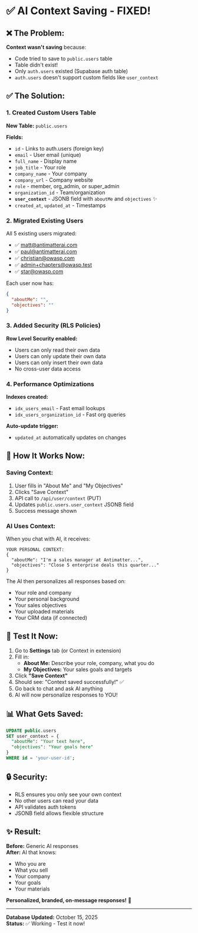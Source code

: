 # ✅ AI Context Saving - FIXED!

## ❌ The Problem:

**Context wasn't saving** because:
- Code tried to save to `public.users` table
- Table didn't exist!
- Only `auth.users` existed (Supabase auth table)
- `auth.users` doesn't support custom fields like `user_context`

## ✅ The Solution:

### 1. Created Custom Users Table

**New Table:** `public.users`

**Fields:**
- `id` - Links to auth.users (foreign key)
- `email` - User email (unique)
- `full_name` - Display name
- `job_title` - Your role
- `company_name` - Your company
- `company_url` - Company website
- `role` - member, org_admin, or super_admin
- `organization_id` - Team/organization
- **`user_context`** - JSONB field with `aboutMe` and `objectives` ✨
- `created_at`, `updated_at` - Timestamps

### 2. Migrated Existing Users

All 5 existing users migrated:
- ✅ matt@antimatterai.com
- ✅ paul@antimatterai.com  
- ✅ christian@owasp.com
- ✅ admin+chapters@owasp.test
- ✅ star@owasp.com

Each user now has:
```json
{
  "aboutMe": "",
  "objectives": ""
}
```

### 3. Added Security (RLS Policies)

**Row Level Security enabled:**
- Users can only read their own data
- Users can only update their own data
- Users can only insert their own data
- No cross-user data access

### 4. Performance Optimizations

**Indexes created:**
- `idx_users_email` - Fast email lookups
- `idx_users_organization_id` - Fast org queries

**Auto-update trigger:**
- `updated_at` automatically updates on changes

## 🎯 How It Works Now:

### Saving Context:

1. User fills in "About Me" and "My Objectives"
2. Clicks "Save Context"
3. API call to `/api/user/context` (PUT)
4. Updates `public.users.user_context` JSONB field
5. Success message shown

### AI Uses Context:

When you chat with AI, it receives:
```
YOUR PERSONAL CONTEXT:
{
  "aboutMe": "I'm a sales manager at Antimatter...",
  "objectives": "Close 5 enterprise deals this quarter..."
}
```

The AI then personalizes all responses based on:
- Your role and company
- Your personal background  
- Your sales objectives
- Your uploaded materials
- Your CRM data (if connected)

## 🚀 Test It Now:

1. Go to **Settings** tab (or Context in extension)
2. Fill in:
   - **About Me:** Describe your role, company, what you do
   - **My Objectives:** Your sales goals and targets
3. Click **"Save Context"**
4. Should see: "Context saved successfully!" ✅
5. Go back to chat and ask AI anything
6. AI will now personalize responses to YOU!

## 📊 What Gets Saved:

```sql
UPDATE public.users 
SET user_context = {
  "aboutMe": "Your text here",
  "objectives": "Your goals here"
}
WHERE id = 'your-user-id';
```

## 🔒 Security:

- RLS ensures you only see your own context
- No other users can read your data
- API validates auth tokens
- JSONB field allows flexible structure

## ✨ Result:

**Before:** Generic AI responses  
**After:** AI that knows:
- Who you are
- What you sell
- Your company
- Your goals
- Your materials

**Personalized, branded, on-message responses!** 🎉

---

**Database Updated:** October 15, 2025  
**Status:** ✅ Working - Test it now!

